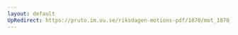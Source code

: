 ```yaml
---
layout: default
UpRedirect: https://pruto.im.uu.se/riksdagen-motions-pdf/1870/mot_1870__ak__100.pdf
---
```


